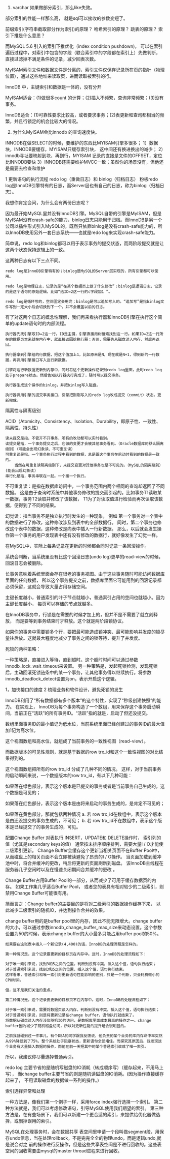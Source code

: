 1. varchar 如果做部分索引，那么like失效。



部分索引的性能一样那么高， 就是sql可以接收的参数变短了。

前缀索引(字符串截取部分作为索引)的原理？
哈希索引的原理？
跳表的原理？
索引下推是什么意思？

而MySQL 5.6 引入的索引下推优化（index condition pushdown)， 
可以在索引遍历过程中，对索引中包含的字段（联合索引中的字段都在索引上）先做判断，
直接过滤掉不满足条件的记录，减少回表次数。





MyISAM索引文件和数据文件是分离的，索引文件仅保存记录所在页的指针（物理位置），通过这些地址来读取页，进而读取被索引的行。

InnoDB 中，主键索引和数据是一体的，没有分开


MyISAM适合：(1)做很多count 的计算；(2)插入不频繁，查询非常频繁；(3)没有事务。

InnoDB适合：(1)可靠性要求比较高，或者要求事务；(2)表更新和查询都相当的频繁，并且行锁定的机会比较大的情况。


2. 为什么MyISAM会比Innodb 的查询速度快。

INNODB在做SELECT的时候，要维护的东西比MYISAM引擎多很多；
1）数据块，INNODB要缓存，MYISAM只缓存索引块，  这中间还有换进换出的减少； 
2）innodb寻址要映射到块，再到行，MYISAM 记录的直接是文件的OFFSET，定位比INNODB要快
3）INNODB还需要维护MVCC一致；虽然你的场景没有，但他还是需要去检查和维护






1 更新语句的执行流程
redo log（重做日志）和 binlog（归档日志）
粉板redo log是InnoDB引擎特有的日志，而Server层也有自己的日志，称为binlog（归档日志）。

我想你肯定会问，为什么会有两份日志呢？

因为最开始MySQL里并没有InnoDB引擎。MySQL自带的引擎是MyISAM，但是MyISAM没有crash-safe的能力，binlog日志只能用于归档。而InnoDB是另一个公司以插件形式引入MySQL的，既然只依靠binlog是没有crash-safe能力的，所以InnoDB使用另外一套日志系统——也就是redo log来实现crash-safe能力。

简单说，redo log和binlog都可以用于表示事务的提交状态，而两阶段提交就是让这两个状态保持逻辑上的一致。


这两种日志有以下三点不同。

    redo log是InnoDB引擎特有的；binlog是MySQL的Server层实现的，所有引擎都可以使用。
    
    redo log是物理日志，记录的是“在某个数据页上做了什么修改”；binlog是逻辑日志，记录的是这个语句的原始逻辑，比如“给ID=2这一行的c字段加1 ”。
    
    redo log是循环写的，空间固定会用完；binlog是可以追加写入的。“追加写”是指binlog文件写到一定大小后会切换到下一个，并不会覆盖以前的日志。

有了对这两个日志的概念性理解，我们再来看执行器和InnoDB引擎在执行这个简单的update语句时的内部流程。

    执行器先找引擎取ID=2这一行。ID是主键，引擎直接用树搜索找到这一行。如果ID=2这一行所在的数据页本来就在内存中，就直接返回给执行器；否则，需要先从磁盘读入内存，然后再返回。
    
    执行器拿到引擎给的行数据，把这个值加上1，比如原来是N，现在就是N+1，得到新的一行数据，再调用引擎接口写入这行新数据。
    
    引擎将这行新数据更新到内存中，同时将这个更新操作记录到redo log里面，此时redo log处于prepare状态。然后告知执行器执行完成了，随时可以提交事务。
    
    执行器生成这个操作的binlog，并把binlog写入磁盘。
    
    执行器调用引擎的提交事务接口，引擎把刚刚写入的redo log改成提交（commit）状态，更新完成。
    
    
隔离性与隔离级别

ACID（Atomicity、Consistency、Isolation、Durability，即原子性、一致性、隔离性、持久性）

    读未提交是指，不管开不开事务，所有的改动都可以实时看到。
    读提交是指，一个事务提交之后，它做的变更才会被其他事务看到。（Oracle数据库的默认隔离级别）（可能会出现幻象读、不可重复读）
    可重复读是指，一个事务执行过程中看到的数据，总是跟这个事务在启动时看到的数据是一致的。
        当然在可重复读隔离级别下，未提交变更对其他事务也是不可见的。（MySQL的隔离级别）(能会出现幻象读)
    串行化是指，事务串联在一起。一个接一个执行。
    
不可重复读：是指在数据库访问中，一个事务范围内两个相同的查询却返回了不同数据。
这是由于查询时系统中其他事务修改的提交而引起的。比如事务T1读取某一数据，事务T2读取并修改了该数据，
T1为了对读取值进行检验而再次读取该数据，便得到了不同的结果。


幻觉读：指当事务不是独立执行时发生的一种现象，
例如 第一个事务对一个表中的数据进行了修改，这种修改涉及到表中的全部数据行。
同时，第二个事务也修改这个表中的数据，这种修改是向表中插入一行新数据。
那么，以后就会发生操作第一个事务的用户发现表中还有没有修改的数据行，就好像发生了幻觉一样。



在MySQL中，实际上每条记录在更新的时候都会同时记录一条回滚操作。



系统会判断，当系统里没有比这个回滚日志(undo log)更早的read-view的时候，回滚日志会被删除。


长事务意味着系统里面会存在很老的事务视图。由于这些事务随时可能访问数据库里面的任何数据，
所以这个事务提交之前，数据库里面它可能用到的回滚记录都必须保留，这就会导致大量占用存储空间。


主键长度越小，普通索引的叶子节点就越小，普通索引占用的空间也就越小。因为主键长度越小，
每页可以存储的节点就越多。

在InnoDB事务中，行锁是在需要的时候才加上的，但并不是不需要了就立刻释放，
而是要等到事务结束时才释放。这个就是两阶段锁协议。

如果你的事务中需要锁多个行，要把最可能造成锁冲突、最可能影响并发度的锁尽量往后放。这就最大程度地减少了事务之间的锁等待，提升了并发度。



死锁的两种策略：

一种策略是，直接进入等待，直到超时。这个超时时间可以通过参数innodb_lock_wait_timeout来设置。
另一种策略是，发起死锁检测，发现死锁后，主动回滚死锁链条中的某一个事务，让其他事务得以继续执行。将参数innodb_deadlock_detect设置为on，表示开启这个逻辑。

1，加快接口的速度
2  梳理业务和软件设计，避免死锁的发生



InnoDB利用了“所有数据都有多个版本”的这个特性，实现了“秒级创建快照”的能力。
在实现上， InnoDB为每个事务构造了一个数组，用来保存这个事务启动瞬间，当前正在“活跃”的所有事务ID。“活跃”指的就是，启动了但还没提交。

数组里面事务ID的最小值记为低水位，当前系统里面已经创建过的事务ID的最大值加1记为高水位。

这个视图数组和高水位，就组成了当前事务的一致性视图（read-view）。

而数据版本的可见性规则，就是基于数据的row trx_id和这个一致性视图的对比结果得到的。

这个视图数组把所有的row trx_id 分成了几种不同的情况。
这样，对于当前事务的启动瞬间来说，一个数据版本的row trx_id，有以下几种可能：

如果落在绿色部分，表示这个版本是已提交的事务或者是当前事务自己生成的，这个数据是可见的；

如果落在红色部分，表示这个版本是由将来启动的事务生成的，是肯定不可见的；

如果落在黄色部分，那就包括两种情况
a. 若 row trx_id在数组中，表示这个版本是由还没提交的事务生成的，不可见；
b. 若 row trx_id不在数组中，表示这个版本是已经提交了的事务生成的，可见。




配置Change Buffer
对表执行 INSERT，UPDATE和 DELETE操作时， 索引列的值（尤其是secondary keys的值）
通常按未排序顺序排列，需要大量I / O才能使二级索引更新。
Change Buffer会缓存这个更新当相关页面不在Buffer Pool中，
从而磁盘上的相关页面不会立即被读避免了昂贵的I / O操作。
当页面加载到缓冲池中时，将合并缓冲的更改，稍后将更新的页面刷新到磁盘。
该InnoDB主线程在服务器几乎空闲时以及在慢速关闭期间合并缓冲的更改 。


Change Buffer占用Buffer Pool的一部分，从而减少了可用于缓存数据页的内存。
如果工作集几乎适合Buffer Pool，
或者您的表具有相对较少的二级索引，则禁用Change Buffer可能很有用。




简而言之：Change buffer的主要目的是将对二级索引的数据操作缓存下来，
以此减少二级索引的随机IO，并达到操作合并的效果。

change buffer用的是buffer pool里的内存，因此不能无限增大。change buffer的大小，可以通过参数innodb_change_buffer_max_size来动态设置。这个参数设置为50的时候，表示change buffer的大小最多只能占用buffer pool的50%。

    如果要在这张表中插入一个新记录(4,400)的话，InnoDB的处理流程是怎样的。
    
    第一种情况是，这个记录要更新的目标页在内存中。这时，InnoDB的处理流程如下：
    
    对于唯一索引来说，找到3和5之间的位置，判断到没有冲突，插入这个值，语句执行结束；
    对于普通索引来说，找到3和5之间的位置，插入这个值，语句执行结束。
    这样看来，普通索引和唯一索引对更新语句性能影响的差别，只是一个判断，只会耗费微小的CPU时间。
    
    但，这不是我们关注的重点。
    
    第二种情况是，这个记录要更新的目标页不在内存中。这时，InnoDB的处理流程如下：
    
    对于唯一索引来说，需要将数据页读入内存，判断到没有冲突，插入这个值，语句执行结束；
    对于普通索引来说，则是将更新记录在change buffer，语句执行就结束了。
    将数据从磁盘读入内存涉及随机IO的访问，是数据库里面成本最高的操作之一。change buffer因为减少了随机磁盘访问，所以对更新性能的提升是会很明显的。
    
    之前我就碰到过一件事儿，有个DBA的同学跟我反馈说，他负责的某个业务的库内存命中率突然从99%降低到了75%，整个系统处于阻塞状态，更新语句全部堵住。而探究其原因后，我发现这个业务有大量插入数据的操作，而他在前一天把其中的某个普通索引改成了唯一索引。
    
所以，我建议你尽量选择普通索引。



redo log 主要节省的是随机写磁盘的IO消耗（转成顺序写）（缓存起来，不用马上写），
而change buffer主要节省的则是随机读磁盘的IO消耗。(因为操作直接缓存起来了，
不用读取磁盘的数据做一系列的操作。)


索引选择异常和处理

一种方法是，像我们第一个例子一样，采用force index强行选择一个索引。
第二种方法就是，我们可以考虑修改语句，引导MySQL使用我们期望的索引。
第三种方法是，在有些场景下，我们可以新建一个更合适的索引，来提供给优化器做选择，或删掉误用的索引。


MySQL在处理事务时，会在数据共享 表空间里申请一个段叫做segment段，用保存undo信息，当在处理rollback，不是完完全全的物理undo，而是逻辑undo,就是说会对之 前的操作进行反操作，但是这些共享表空间是不进行回收的。这些表空间的回收需要由mysql的master thread进程来进行回收。